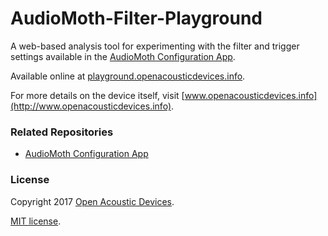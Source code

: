 # AudioMoth-Filter-Playground #
A web-based analysis tool for experimenting with the filter and trigger settings available in the [AudioMoth Configuration App](https://github.com/OpenAcousticDevices/AudioMoth-Configuration-App).

Available online at [playground.openacousticdevices.info](http://playground.openacousticdevices.info).

For more details on the device itself, visit [www.openacousticdevices.info](http://www.openacousticdevices.info).

### Related Repositories ###
* [AudioMoth Configuration App](https://github.com/OpenAcousticDevices/AudioMoth-Configuration-App)

### License ###

Copyright 2017 [Open Acoustic Devices](http://www.openacousticdevices.info/).

[MIT license](http://www.openacousticdevices.info/license).
